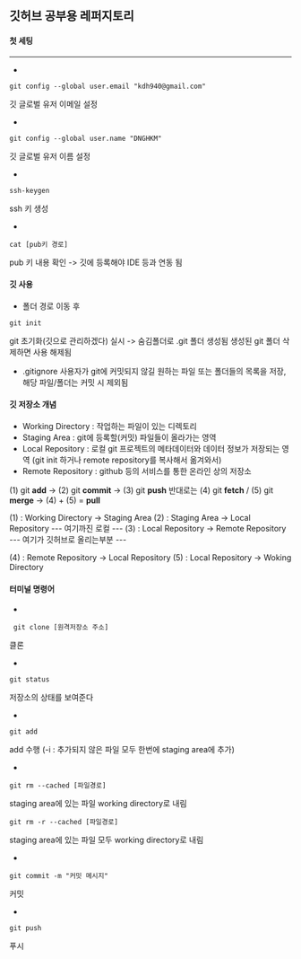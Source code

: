 ## 깃허브 공부용 레퍼지토리

#### 첫 세팅
-----
-
````
git config --global user.email "kdh940@gmail.com"
````
깃 글로벌 유저 이메일 설정

-
````
git config --global user.name "DNGHKM"
````
깃 글로벌 유저 이름 설정

-
````
ssh-keygen
````
ssh 키 생성

-
````
cat [pub키 경로]
````
pub 키 내용 확인 -> 깃에 등록해야 IDE 등과 연동 됨


#### 깃 사용
- 폴더 경로 이동 후
````
git init
````
git 초기화(깃으로 관리하겠다) 실시 -> 숨김폴더로 .git 폴더 생성됨
생성된 git 폴더 삭제하면 사용 해제됨

- .gitignore
사용자가 git에 커밋되지 않길 원하는 파일 또는 폴더들의 목록을 저장, 해당 파일/폴더는 커밋 시 제외됨 

#### 깃 저장소 개념
- Working Directory : 작업하는 파일이 있는 디렉토리
- Staging Area : git에 등록할(커밋) 파일들이 올라가는 영역
- Local Repository : 로컬 git 프로젝트의 메타데이터와 데이터 정보가 저장되는 영역 (git init 하거나 remote repository를 복사해서 옮겨와서)
- Remote Repository  : github 등의 서비스를 통한 온라인 상의 저장소

(1) git **add** -> (2) git **commit** -> (3) git **push**
반대로는 (4) git **fetch** / (5) git **merge** -> (4) + (5) = **pull**

(1) : Working Directory -> Staging Area
(2) : Staging Area -> Local Repository
--- 여기까진 로컬 ---
(3) : Local Repository -> Remote Repository
--- 여기가 깃허브로 올리는부분 ---

(4) : Remote Repository  -> Local Repository
(5) : Local Repository -> Woking Directory


#### 터미널 명령어
-
````
 git clone [원격저장소 주소]
````
 클론

- 
````
git status
````
저장소의 상태를 보여준다

- 
````
git add
````
add 수행 (-i : 추가되지 않은 파일 모두 한번에 staging area에 추가)

- 
````
git rm --cached [파일경로] 
````
staging area에 있는 파일 working directory로 내림

````
git rm -r --cached [파일경로] 
````
staging area에 있는 파일  모두 working directory로 내림

- 
````
git commit -m "커밋 메시지"
````
커밋


- 
````
git push
````
푸시

